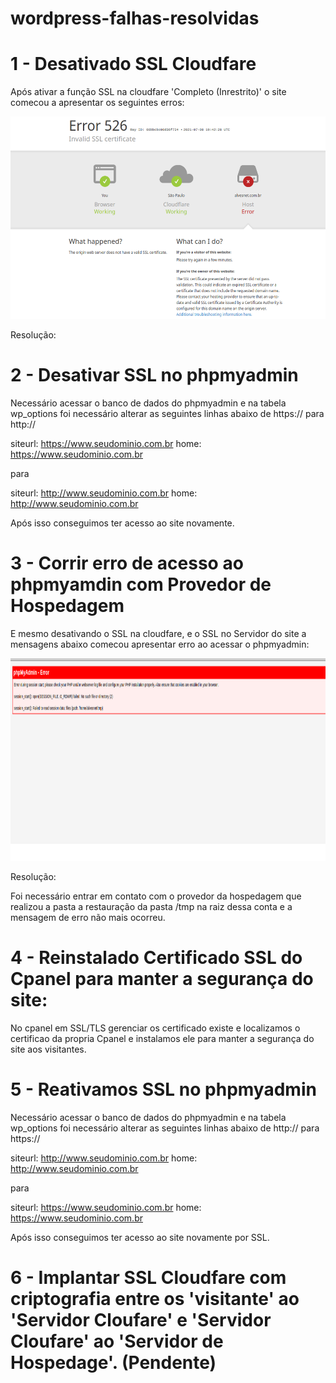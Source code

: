 # wordpress-falhas-resolvidas

# 1 - Desativado SSL Cloudfare

Após ativar a função SSL na cloudfare 'Completo (Inrestrito)' o site comecou a apresentar os seguintes erros:

<p align="center">
    <img src="/invalid-ssl-certificate.png" width="724" height="324">
</p>

Resolução:

# 2 - Desativar SSL no phpmyadmin

Necessário acessar o banco de dados do phpmyadmin e na tabela wp_options foi necessário alterar as seguintes linhas abaixo de https:// para http://

siteurl: https://www.seudominio.com.br
home: https://www.seudominio.com.br

para

siteurl: http://www.seudominio.com.br
home: http://www.seudominio.com.br

Após isso conseguimos ter acesso ao site novamente.

# 3 - Corrir erro de acesso ao phpmyamdin com Provedor de Hospedagem

E mesmo desativando o SSL na cloudfare, e o SSL no Servidor do site a mensagens abaixo comecou apresentar erro ao acessar o phpmyadmin:

<p align="center">
    <img src="/cpanel-acesso-phpmyadmin-erro.png" width="724" height="324">
</p>

Resolução: 

Foi necessário entrar em contato com o provedor da hospedagem que realizou a pasta a restauração da pasta /tmp na raiz dessa conta e a mensagem de erro não mais ocorreu.

# 4 - Reinstalado Certificado SSL do Cpanel para manter a segurança do site:

No cpanel em SSL/TLS gerenciar os certificado existe e localizamos o certificao da propria Cpanel e instalamos ele para manter a segurança do site aos visitantes.


# 5 - Reativamos SSL no phpmyadmin 

Necessário acessar o banco de dados do phpmyadmin e na tabela wp_options foi necessário alterar as seguintes linhas abaixo de http:// para https://

siteurl: http://www.seudominio.com.br
home: http://www.seudominio.com.br

para

siteurl: https://www.seudominio.com.br
home: https://www.seudominio.com.br

Após isso conseguimos ter acesso ao site novamente por SSL.

# 6 - Implantar SSL Cloudfare com criptografia entre os 'visitante' ao 'Servidor Cloufare' e 'Servidor Cloufare' ao 'Servidor de Hospedage'. (Pendente)





